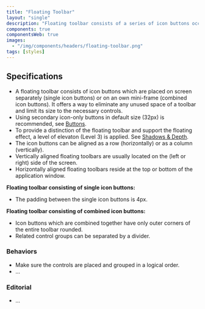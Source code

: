 ```yaml
---
title: "Floating Toolbar"
layout: "single"
description: "Floating toolbar consists of a series of icon buttons occupying a minimum of the workspace."
components: true
componentsWeb: true
images:
  - "/img/components/headers/floating-toolbar.png"
tags: [styles]
---
```


## Specifications

- A floating toolbar consists of icon buttons which are placed on screen separately (single icon buttons) or on an own mini-frame (combined icon buttons). It offers a way to eliminate any unused space of a toolbar and limit its size to the necessary controls.
- Using secondary icon-only buttons in default size (32px) is recommended, see [Buttons](/components/web/buttons/).
- To provide a distinction of the floating toolbar and support the floating effect, a level of elevaton (Level 3) is applied. See [Shadows & Depth](/foundations/shadows-and-depth/).
- The icon buttons can be aligned as a row (horizontally) or as a column (vertically).
- Vertically aligned floating toolbars are usually located on the (left or right) side of the screen.
- Horizontally aligned floating toolbars reside at the top or bottom of the application window.

**Floating toolbar consisting of single icon buttons:**

- The padding between the single icon buttons is 4px.

**Floating toolbar consisting of combined icon buttons:**

- Icon buttons which are combined together have only outer corners of the entire toolbar rounded.
- Related control groups can be separated by a divider.

### Behaviors

- Make sure the controls are placed and grouped in a logical order.
- ...

### Editorial

- ...
